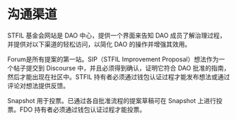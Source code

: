 # 沟通渠道

STFIL 基金会网站是 DAO 中心，提供一个界面来告知 DAO 成员了解治理过程，并提供对以下渠道的轻松访问，以简化 DAO 的操作并增强其效用。

Forum是所有提案的第一站。SIP（STFIL Improvement Proposal）想法作为一个帖子提交到 Discourse 中，并且必须得到确认，证明它符合 DAO 批准的指南，然后才能出现在社区中。STFIL 持有者必须通过钱包认证过程才能发布想法或通过评论对想法提供反馈。

Snapshot 用于投票。已通过各自批准流程的提案草稿可在 Snapshot 上进行投票。FDO 持有者必须通过钱包认证过程才能投票。
